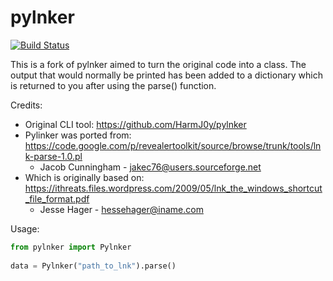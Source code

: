 pylnker
=======
[![Build Status](https://travis-ci.org/KillerInstinct/pylnker.svg?branch=master)](https://travis-ci.org/KillerInstinct/pylnker)

This is a fork of pylnker aimed to turn the original code into a class. The output that would normally be printed has
been added to a dictionary which is returned to you after using the parse() function.

Credits:
- Original CLI tool: https://github.com/HarmJ0y/pylnker
- Pylinker was ported from: https://code.google.com/p/revealertoolkit/source/browse/trunk/tools/lnk-parse-1.0.pl  
  - Jacob Cunningham - jakec76@users.sourceforge.net
- Which is originally based on: https://ithreats.files.wordpress.com/2009/05/lnk_the_windows_shortcut_file_format.pdf
  - Jesse Hager - hessehager@iname.com


Usage:
```python
from pylnker import Pylnker
 
data = Pylnker("path_to_lnk").parse()
```
